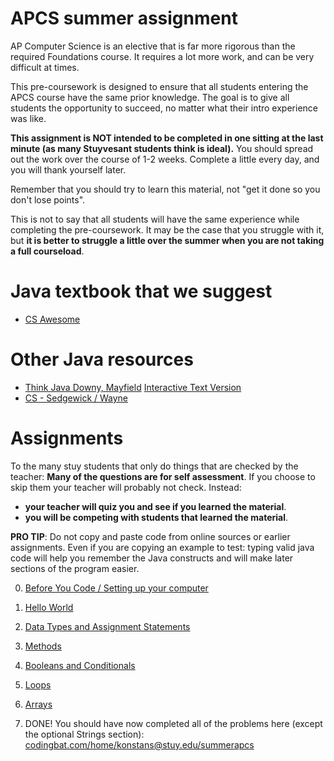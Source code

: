 # APCS summer assignment
AP Computer Science is an elective that is far more rigorous than the required Foundations course. It requires a lot more work, and can be very difficult at times. 

This pre-coursework is designed to ensure that all students entering the APCS course have the same prior knowledge. The goal is to give all students the opportunity to succeed, no matter what their intro experience was like.

**This assignment is NOT intended to be completed in one sitting at the last minute (as many Stuyvesant students think is ideal).** You should spread out the work over the course of 1-2 weeks. Complete a little every day, and you will thank yourself later. 

Remember that you should try to learn this material, not "get it done so you don't lose points". 

This is not to say that all students will have the same experience while completing the pre-coursework. It may be the case that you struggle with it, but **it is better to struggle a little over the summer when you are not taking a full courseload**. 

# Java textbook that we suggest
* [CS Awesome](https://runestone.academy/ns/books/published/csawesome/index.html)

# Other Java resources
* [Think Java Downy, Mayfield](http://greenteapress.com/thinkjava6/html/index.html)
 [Interactive Text Version](https://books.trinket.io/thinkjava/)
* [CS - Sedgewick / Wayne](https://introcs.cs.princeton.edu/java/)


# Assignments
To the many stuy students that only do things that are checked by the teacher: **Many of the questions are for self assessment**. If you choose to skip them your teacher will probably not check. Instead:
* **your teacher will quiz you and see if you learned the material**. 
* **you will be competing with students that learned the material**.

**PRO TIP**: Do not copy and paste code from online sources or earlier assignments. Even if you are copying an example to test: typing valid java code will help you remember the Java constructs and will make later sections of the program easier.

0. [Before You Code / Setting up your computer](https://github.com/konstantinnovation/SummerAssignmentAPCS/blob/main/assignments/00-BeforeYouCode.md)

1. [Hello World](https://github.com/konstantinnovation/SummerAssignmentAPCS/blob/main/assignments/01-HelloWorld.md)

2. [Data Types and Assignment Statements](https://github.com/konstantinnovation/SummerAssignmentAPCS/blob/main/assignments/02-DataTypesAndAssignments.md)

3. [Methods](https://github.com/konstantinnovation/SummerAssignmentAPCS/blob/main/assignments/03-Methods.md)

4. [Booleans and Conditionals](https://github.com/konstantinnovation/SummerAssignmentAPCS/blob/main/assignments/04-BooleansAndConditionals.md)

5. [Loops](https://github.com/konstantinnovation/SummerAssignmentAPCS/blob/main/assignments/05-Loops.md)

6. [Arrays](https://github.com/konstantinnovation/SummerAssignmentAPCS/blob/main/assignments/06-Arrays.md)

7. DONE! You should have now completed all of the problems here (except the optional Strings section): [codingbat.com/home/konstans@stuy.edu/summerapcs](https://codingbat.com/home/konstans@stuy.edu/summerapcs)
